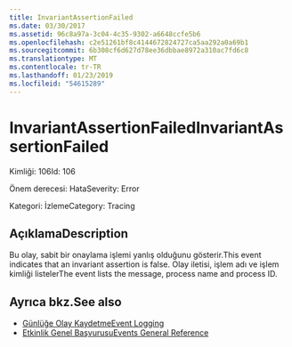 ```yaml
---
title: InvariantAssertionFailed
ms.date: 03/30/2017
ms.assetid: 96c8a97a-3c04-4c35-9302-a6648ccfe5b6
ms.openlocfilehash: c2e51261bf8c4144672824727ca5aa292a0a69b1
ms.sourcegitcommit: 6b308cf6d627d78ee36dbbae8972a310ac7fd6c8
ms.translationtype: MT
ms.contentlocale: tr-TR
ms.lasthandoff: 01/23/2019
ms.locfileid: "54615289"
---
```

# <a name="invariantassertionfailed"></a><span data-ttu-id="827f2-102">InvariantAssertionFailed</span><span class="sxs-lookup"><span data-stu-id="827f2-102">InvariantAssertionFailed</span></span>
<span data-ttu-id="827f2-103">Kimliği: 106</span><span class="sxs-lookup"><span data-stu-id="827f2-103">Id: 106</span></span>  
  
 <span data-ttu-id="827f2-104">Önem derecesi: Hata</span><span class="sxs-lookup"><span data-stu-id="827f2-104">Severity: Error</span></span>  
  
 <span data-ttu-id="827f2-105">Kategori: İzleme</span><span class="sxs-lookup"><span data-stu-id="827f2-105">Category: Tracing</span></span>  
  
## <a name="description"></a><span data-ttu-id="827f2-106">Açıklama</span><span class="sxs-lookup"><span data-stu-id="827f2-106">Description</span></span>  
 <span data-ttu-id="827f2-107">Bu olay, sabit bir onaylama işlemi yanlış olduğunu gösterir.</span><span class="sxs-lookup"><span data-stu-id="827f2-107">This event indicates that an invariant assertion is false.</span></span> <span data-ttu-id="827f2-108">Olay iletisi, işlem adı ve işlem kimliği listeler</span><span class="sxs-lookup"><span data-stu-id="827f2-108">The event lists the message, process name and process ID.</span></span>  
  
## <a name="see-also"></a><span data-ttu-id="827f2-109">Ayrıca bkz.</span><span class="sxs-lookup"><span data-stu-id="827f2-109">See also</span></span>
- [<span data-ttu-id="827f2-110">Günlüğe Olay Kaydetme</span><span class="sxs-lookup"><span data-stu-id="827f2-110">Event Logging</span></span>](../../../../../docs/framework/wcf/diagnostics/event-logging/index.md)
- [<span data-ttu-id="827f2-111">Etkinlik Genel Başvurusu</span><span class="sxs-lookup"><span data-stu-id="827f2-111">Events General Reference</span></span>](../../../../../docs/framework/wcf/diagnostics/event-logging/events-general-reference.md)
